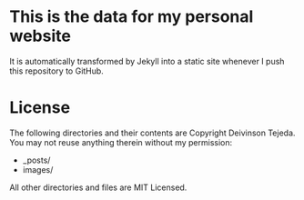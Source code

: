This is the data for my personal website
========================================

It is automatically transformed by Jekyll into a static site whenever I push this repository to GitHub.

License
=======
The following directories and their contents are Copyright Deivinson Tejeda. You may not reuse anything therein without my permission:

*   _posts/
*   images/

All other directories and files are MIT Licensed.
